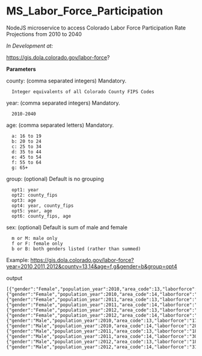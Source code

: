 # MS_Labor_Force_Participation
NodeJS microservice to access Colorado Labor Force Participation Rate Projections from 2010 to 2040

*In Development at:* 

https://gis.dola.colorado.gov/labor-force?

**Parameters**

county: (comma separated integers)  Mandatory.

      Integer equivalents of all Colorado County FIPS Codes

year: (comma separated integers)  Mandatory.

      2010-2040

age: (comma separated letters)  Mandatory.

      a: 16 to 19
      b: 20 to 24
      c: 25 to 34
      d: 35 to 44
      e: 45 to 54
      f: 55 to 64
      g: 65+

group: (optional)   Default is no grouping

      opt1: year
      opt2: county_fips
      opt3: age
      opt4: year, county_fips
      opt5: year, age
      opt6: county_fips, age

sex: (optional)   Default is sum of male and female

      m or M: male only
      f or F: female only
      b or B: both genders listed (rather than summed)
  
Example:
https://gis.dola.colorado.gov/labor-force?year=2010,2011,2012&county=13,14&age=f,g&gender=b&group=opt4

output
```
[{"gender":"Female","population_year":2010,"area_code":13,"laborforce":"14741.19","cni_pop_16pl":"34067.47","participationrate":"0.43270574539289239853"},
{"gender":"Female","population_year":2010,"area_code":14,"laborforce":"2534.57","cni_pop_16pl":"6210.45","participationrate":"0.40811374377058023171"},
{"gender":"Female","population_year":2011,"area_code":13,"laborforce":"15729.11","cni_pop_16pl":"35698.83","participationrate":"0.44060575654720336773"},
{"gender":"Female","population_year":2011,"area_code":14,"laborforce":"2716.29","cni_pop_16pl":"6518.17","participationrate":"0.41672586017241035444"},
{"gender":"Female","population_year":2012,"area_code":13,"laborforce":"16612.70","cni_pop_16pl":"37294.27","participationrate":"0.44544912663527131648"},
{"gender":"Female","population_year":2012,"area_code":14,"laborforce":"2867.51","cni_pop_16pl":"6814.80","participationrate":"0.42077683864530140283"},
{"gender":"Male","population_year":2010,"area_code":13,"laborforce":"17245.12","cni_pop_16pl":"30788.06","participationrate":"0.56012363234318758636"},
{"gender":"Male","population_year":2010,"area_code":14,"laborforce":"2832.93","cni_pop_16pl":"5294.09","participationrate":"0.53511179447270446857"},
{"gender":"Male","population_year":2011,"area_code":13,"laborforce":"18131.50","cni_pop_16pl":"32315.17","participationrate":"0.56108323118832424524"},
{"gender":"Male","population_year":2011,"area_code":14,"laborforce":"3002.11","cni_pop_16pl":"5575.78","participationrate":"0.53841973679018899598"},
{"gender":"Male","population_year":2012,"area_code":13,"laborforce":"18914.17","cni_pop_16pl":"33782.46","participationrate":"0.55988137039161742514"},
{"gender":"Male","population_year":2012,"area_code":14,"laborforce":"3185.76","cni_pop_16pl":"5907.09","participationrate":"0.53931123446570138596"}]
```
